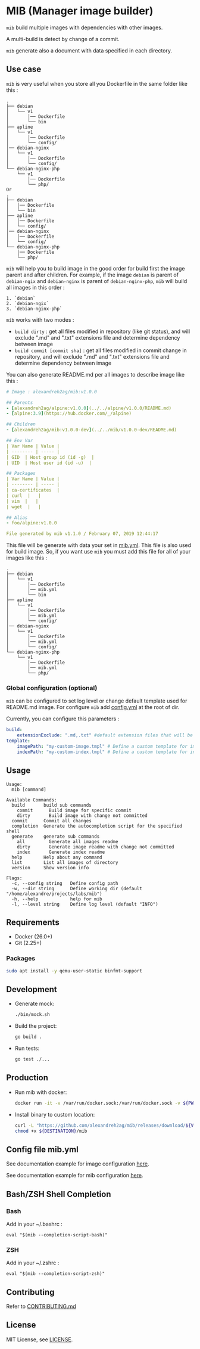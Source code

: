 # MIB (Manager image builder)

`mib` build multiple images with dependencies with other images.

A multi-build is detect by change of a commit.

`mib` generate also a document with data specified in each directory.

## Use case

`mib` is very useful when you store all you Dockerfile in the same folder like this :
```
.
├── debian
│   └── v1
│       │── Dockerfile
│       └── bin
├── apline
│   └── v1
│       │── Dockerfile
│       └── config/
│── debian-nginx
│   └── v1
│       │── Dockerfile
│       └── config/
└── debian-nginx-php
    └── v1
        │── Dockerfile      
        └── php/
Or
.
├── debian
│   │── Dockerfile
│   └── bin
├── apline
│   │── Dockerfile
│   └── config/
│── debian-nginx
│   │── Dockerfile
│   └── config/
└── debian-nginx-php
    │── Dockerfile      
    └── php/
```

`mib` will help you to build image in the good order for build first the image parent and after children.
For example, if the image `debian` is parent of `debian-ngix` and `debian-nginx` is parent of `debian-nginx-php`,
`mib` will build all images in this order :

    1. `debian`
    2. `debian-ngix`
    3. `debian-nginx-php`

`mib` works with two modes :
* `build dirty` : get all files modified in repository (like git status), and will exclude ".md" and ".txt" extensions file and determine dependency between image
* `build commit [commit sha]` : get all files modified in commit change in repository, and will exclude ".md" and ".txt" extensions file and determine dependency between image

You can also generate README.md per all images to describe image like this :

```yaml
# Image : alexandreh2ag/mib:v1.0.0

## Parents
- [alexandreh2ag/alpine:v1.0.0](../../alpine/v1.0.0/README.md)
- [alpine:3.9](https://hub.docker.com/_/alpine)

## Children
- [alexandreh2ag/mib:v1.0.0-dev](../../mib/v1.0.0-dev/README.md)

## Env Var
| Var Name | Value |
| -------- | ----- |
| GID  | Host group id (id -g)  |
| UID  | Host user id (id -u)  |

## Packages
| Var Name | Value |
| -------- | ----- |
| ca-certificates  |
| curl  |   |
| vim  |   |
| wget  |   |

## Alias
- foo/alpine:v1.0.0

File generated by mib v1.1.0 / February 07, 2019 12:44:17

```

This file will be generate with data your set in [mib.yml](doc/examples/mib.yml). This file is also used for build image.
So, if you want use `mib` you must add this file for all of your images like this :

```
.
├── debian
│   └── v1
│       │── Dockerfile
│       │── mib.yml
│       └── bin
├── apline
│   └── v1
│       │── Dockerfile
│       │── mib.yml
│       └── config/
│── debian-nginx
│   └── v1
│       │── Dockerfile
│       │── mib.yml
│       └── config/
└── debian-nginx-php
    └── v1
        │── Dockerfile
        │── mib.yml   
        └── php/
```
### Global configuration (optional)

`mib` can be configured to set log level or change default template used for README.md image.
For configure `mib` add [config.yml](doc/examples/config.yml) at the root of dir.

Currently, you can configure this parameters :

```yaml
build:
    extensionExclude: ".md,.txt" #default extension files that will be exclude when run `build` or `generate`
template:
    imagePath: "my-custom-image.tmpl" # Define a custom template for image
    indexPath: "my-custom-index.tmpl" # Define a custom template for index
```

## Usage

```help
Usage:
  mib [command]

Available Commands:
  build       build sub commands
    commit      Build image for specific commit
    dirty       Build image with change not committed
  commit      Commit all changes
  completion  Generate the autocompletion script for the specified shell
  generate    generate sub commands
    all         Generate all images readme
    dirty       Generate image readme with change not committed
    index       Generate index readme
  help        Help about any command
  list        List all images of directory
  version     Show version info

Flags:
  -c, --config string   Define config path
  -w, --dir string      Define working dir (default "/home/alexandre/projects/labs/mib")
  -h, --help            help for mib
  -l, --level string    Define log level (default "INFO")
```

## Requirements

* Docker (26.0+)
* Git (2.25+)

### Packages 

```bash
sudo apt install -y qemu-user-static binfmt-support
```

## Development

* Generate mock:

  ```bash
  ./bin/mock.sh
  ```

* Build the project:

  ```bash
  go build .
  ```

* Run tests:

  ```bash
  go test ./...
  ```

## Production

* Run mib with docker:

  ```bash
  docker run -it -v /var/run/docker.sock:/var/run/docker.sock -v ${PWD}:/build alexandreh2ag/mib:${VERSION} mib --help
  ```

* Install binary to custom location:

  ```bash
  curl -L "https://github.com/alexandreh2ag/mib/releases/download/${VERSION}/mib_$(uname -s)_$(uname -m)" -o ${DESTINATION}/mib
  chmod +x ${DESTINATION}/mib
  ```

## Config file mib.yml

See documentation example for image configuration [here](doc/examples/mib.yml).

See documentation example for mib configuration [here](doc/examples/config.yml).

## Bash/ZSH Shell Completion

### Bash

Add in your ~/.bashrc :
```
eval "$(mib --completion-script-bash)"
```

### ZSH

Add in your ~/.zshrc :
```
eval "$(mib --completion-script-zsh)"
```

## Contributing

Refer to [CONTRIBUTING.md](CONTRIBUTING.md)

## License

MIT License, see [LICENSE](LICENSE.md).
